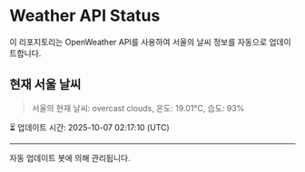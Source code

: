 
# Weather API Status

이 리포지토리는 OpenWeather API를 사용하여 서울의 날씨 정보를 자동으로 업데이트합니다.

## 현재 서울 날씨
> 서울의 현재 날씨: overcast clouds, 온도: 19.01°C, 습도: 93%

⏳ 업데이트 시간: 2025-10-07 02:17:10 (UTC)

---
자동 업데이트 봇에 의해 관리됩니다.
